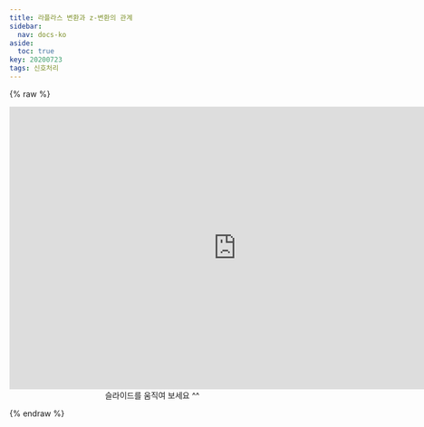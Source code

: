 ```yaml
---
title: 라플라스 변환과 z-변환의 관계
sidebar:
  nav: docs-ko
aside:
  toc: true
key: 20200723
tags: 신호처리
---
```

{% raw %}

  <p align = "center">
    <iframe width ="800" height = "500" src="https://angeloyeo.github.io/p5/2020-07-23-laplace_and_z/" frameborder = "0"></iframe>
     <br>
     슬라이드를 움직여 보세요 ^^
  </p>


{% endraw %}